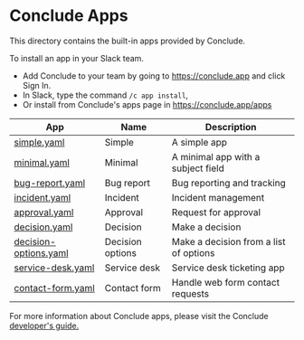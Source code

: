 # Conclude Apps

This directory contains the built-in apps provided by Conclude.

To install an app in your Slack team.
- Add Conclude to your team by going to https://conclude.app and click Sign In.
- In Slack, type the command `/c app install`,
- Or install from Conclude's apps page in https://conclude.app/apps

| App | Name | Description |
| --- | ---- | ----------- |
| [simple.yaml](/simple.yaml) | Simple | A simple app |
| [minimal.yaml](/minimal.yaml) | Minimal | A minimal app with a subject field |
| [bug-report.yaml](/bug-report.yaml) | Bug report | Bug reporting and tracking |
| [incident.yaml](/incident.yaml) | Incident | Incident management |
| [approval.yaml](/approval.yaml) | Approval | Request for approval |
| [decision.yaml](/decision.yaml) | Decision | Make a decision |
| [decision-options.yaml](/decision-options.yaml) | Decision options | Make a decision from a list of options |
| [service-desk.yaml](/service-desk.yaml) | Service desk | Service desk ticketing app |
| [contact-form.yaml](/contact-form.yaml) | Contact form | Handle web form contact requests |

For more information about Conclude apps, please visit
the Conclude [developer's guide.](https://conclude.app/doc/developer/)
